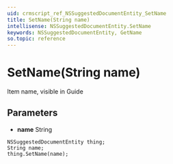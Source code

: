 ```yaml
---
uid: crmscript_ref_NSSuggestedDocumentEntity_SetName
title: SetName(String name)
intellisense: NSSuggestedDocumentEntity.SetName
keywords: NSSuggestedDocumentEntity, GetName
so.topic: reference
---
```


# SetName(String name)

Item name, visible in Guide

## Parameters

* **name** String

```crmscript
NSSuggestedDocumentEntity thing;
String name;
thing.SetName(name);
```

